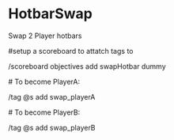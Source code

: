 # HotbarSwap

Swap 2 Player hotbars



\#setup a scoreboard to attatch tags to

/scoreboard objectives add swapHotbar dummy



\# To become PlayerA:

/tag @s add swap\_playerA



\# To become PlayerB:

/tag @s add swap\_playerB

